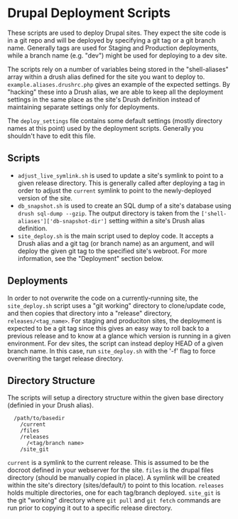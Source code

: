 # Drupal Deployment Scripts
These scripts are used to deploy Drupal sites. They expect the site code is in a git repo and will be deployed by specifying a git tag or a git branch name.  Generally tags are used for Staging and Production deployments, while a branch name (e.g. "dev") might be used for deploying to a dev site.

The scripts rely on a number of variables being stored in the "shell-aliases" array within a drush alias defined for the site you want to deploy to. ```example.aliases.drushrc.php``` gives an example of the expected settings. By "hacking" these into a Drush alias, we are able to keep all the deployment settings in the same place as the site's Drush definition instead of maintaining separate settings only for deployments.

The ```deploy_settings``` file contains some default settings (mostly directory names at this point) used by the deployment scripts. Generally you shouldn't have to edit this file.

## Scripts
* ```adjust_live_symlink.sh``` is used to update a site's symlink to point to a given release directory. This is generally called after deploying a tag in order to adjust the ```current``` symlink to point to the newly-deployed version of the site.
* ```db_snapshot.sh``` is used to create an SQL dump of a site's database using ```drush sql-dump --gzip```. The output directory is taken from the ```['shell-aliases']['db-snapshot-dir']``` setting within a site's Drush alias definition.
* ```site_deploy.sh``` is the main script used to deploy code. It accepts a Drush alias and a git tag (or branch name) as an argument, and will deploy the given git tag to the specified site's webroot. For more information, see the "Deployment" section below.

## Deployments
In order to not overwrite the code on a currently-running site, the ```site_deploy.sh``` script uses a "git working" directory to clone/update code, and then copies that directory into a "release" directory, ```releases/<tag_name>```. For staging and produciton sites, the deployment is expected to be a git tag since this gives an easy way to roll back to a previous release and to know at a glance which version is running in a given environment. For dev sites, the script can instead deploy HEAD of a given branch name. In this case, run ```site_deploy.sh``` with the '-f' flag to force overwriting the target release directory.

## Directory Structure
The scripts will setup a directory structure within the given base directory (definied in your Drush alias).

```
  /path/to/basedir
    /current
    /files
    /releases
      /<tag/branch name>
    /site_git
```

```current``` is a symlink to the current release. This is assumed to be the docroot defined in your webserver for the site.
```files``` is the drupal files directory (should be manually copied in place). A symlink will be created within the site's directory (sites/default/) to point to this location.
```releases``` holds multiple directories, one for each tag/branch deployed.
```site_git``` is the git "working" directory where ```git pull``` and ```git fetch``` commands are run prior to copying it out to a specific release directory.
